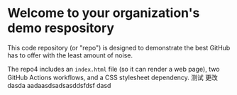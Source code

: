 # Welcome to your organization's demo respository
This code repository (or "repo") is designed to demonstrate the best GitHub has to offer with the least amount of noise.

The repo4 includes an `index.html` file (so it can render a web page), two GitHub Actions workflows, and a CSS stylesheet dependency.
测试 更改   dasda aadaasdsadsasddsfdsf
dasd